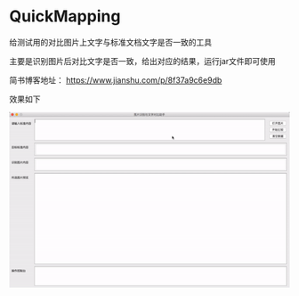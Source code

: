 # QuickMapping
给测试用的对比图片上文字与标准文档文字是否一致的工具

主要是识别图片后对比文字是否一致，给出对应的结果，运行jar文件即可使用

简书博客地址： https://www.jianshu.com/p/8f37a9c6e9db

效果如下

<img src="./pic/result.gif"/>
